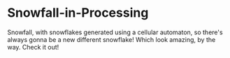 # Snowfall-in-Processing
Snowfall, with snowflakes generated using a cellular automaton, so there's always gonna be a new different snowflake! Which look amazing, by the way. Check it out!
